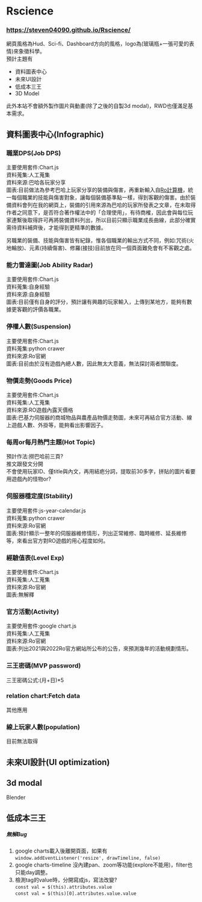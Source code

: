 # Rscience
### https://steven04090.github.io/Rscience/  
網頁風格為Hud、Sci-fi、Dashboard方向的風格，logo為(玻璃瓶+一張可愛的表情)來象徵科學。  
預計主題有  
* 資料圖表中心  
* 未來UI設計  
* 低成本三王  
* 3D Model  
  
此外本站不會額外製作圖片與動畫(除了之後的自製3d modal)，RWD也僅滿足基本需求。  
  
## 資料圖表中心(Infographic)
### 職業DPS(Job DPS)
主要使用套件:Chart.js  
資料蒐集:人工蒐集  
資料來源:巴哈各玩家分享  
圖表:目前做法為參考巴哈上玩家分享的裝備與傷害，再重新輸入自[Ro計算機](https://landgris.github.io)，統一每個職業的技能與傷害對象，讓每個裝備基準點一樣，得到客觀的傷害。由於裝備資料會列在我的網頁上，裝備的引用來源為巴哈的玩家所發表之文章，在未取得作者之同意下，是否符合著作權法中的「合理使用」，有待商榷，因此會與每位玩家連繫後取得許可再將裝備資料列出，所以目前只顯示職業成長曲線，此部分確實需待資料補齊後，才能得到更精準的數據。  
  
另職業的裝備、技能與傷害皆有紀錄，惟各個職業的輸出方式不同，例如:咒術(火地輪放)、元素(持續傷害)、修羅(接技)目前放在同一個頁面難免會有不客觀之處。  
### 能力雷達圖(Job Ability Radar)  
主要使用套件:Chart.js  
資料蒐集:自身經驗  
資料來源:自身經驗  
圖表:目前僅有自身的評分，預計讓有興趣的玩家輸入，上傳到某地方，能夠有數據更客觀的評價各職業。  
### 停權人數(Suspension)  
主要使用套件:Chart.js  
資料蒐集:python crawer  
資料來源:Ro官網  
圖表:目前由於沒有遊戲內總人數，因此無太大意義，無法探討兩者關聯度。  
### 物價走勢(Goods Price)  
主要使用套件:Chart.js  
資料蒐集:人工蒐集    
資料來源:RO遊戲內露天價格   
圖表:巴基力伺服器的商城物品與農產品物價走勢圖，未來可再結合官方活動、線上遊戲人數、外掛等，能夠看出影響因子。  
### 每周or每月熱門主題(Hot Topic)  
預計作法:撈巴哈前三頁?  
推文跟發文分開  
不會使用玩家ID、僅title與內文，再用結疤分詞，提取前30多字，拼貼的圖片看要用遊戲內的怪物or?  
### 伺服器穩定度(Stability)  
主要使用套件:js-year-calendar.js  
資料蒐集:python crawer  
資料來源:Ro官網  
圖表:預計顯示一整年的伺服器維修情形，列出正常維修、臨時維修、延長維修等，來看出官方對RO遊戲的用心程度如何。  
### 經驗值表(Level Exp)  
主要使用套件:Chart.js  
資料蒐集:人工蒐集  
資料來源:Ro官網  
圖表:無解釋  
### 官方活動(Activity)  
主要使用套件:google chart.js  
資料蒐集:人工蒐集  
資料來源:Ro官網  
圖表:列出2021與2022Ro官方網站所公布的公告，來預測幾年的活動規劃情形。  
### 三王密碼(MVP password)
三王密碼公式:(月+日)*5
### relation chart:Fetch data  
其他應用  
### 線上玩家人數(population)  
目前無法取得  
## 未來UI設計(UI optimization)

## 3d modal
Blender

## 低成本三王  

##### 無解Bug
1. google charts載入後離開頁面，如果有  
`window.addEventListener('resize', drawTimeline, false)`  
2. google charts-timeline 沒內建pan、zoom等功能(explore不能用)，filter也只能day調整。  
3. 檢測tag的value時，分開寫成js，寫法改變?  
    `const val = $(this).attributes.value`  
    `const val = $(this)[0].attributes.value.value`  

